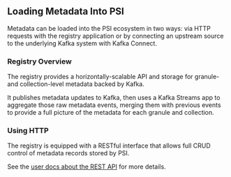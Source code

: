 ## Loading Metadata Into PSI
Metadata can be loaded into the PSI ecosystem in two ways: via HTTP requests with the registry application or by connecting an upstream source to the underlying Kafka system with Kafka Connect.




### Registry Overview

The registry provides a horizontally-scalable API and storage for granule- and collection-level metadata backed by Kafka. 

It publishes metadata updates to Kafka, then uses a Kafka Streams app to aggregate those raw metadata events, merging them with previous events to provide a full picture of the metadata for each granule and collection. 

### Using HTTP
The registry is equipped with a RESTful interface that allows full CRUD control of metadata records stored by PSI.

See the [user docs about the REST API](registry-api.md) for more details.

